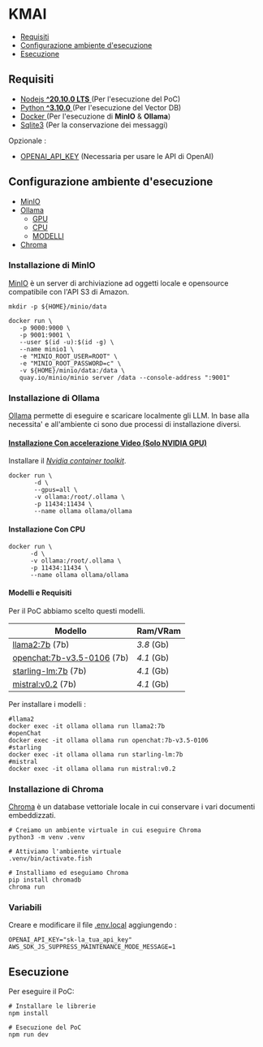 # KMAI 

- [Requisiti](#requisiti)
- [Configurazione ambiente d'esecuzione](#configurazione-ambiente-desecuzione)
- [Esecuzione](#esecuzione)

## Requisiti

- [Nodejs **^20.10.0 LTS** ](https://nodejs.org/en) (Per l'esecuzione del PoC)
- [Python **^3.10.0** ](https://www.python.org/) (Per l'esecuzione del Vector DB)
- [Docker ](https://docs.docker.com/engine/install/) (Per l'esecuzione di **MinIO** & **Ollama**)
- [Sqlite3](https://www.sqlite.org/index.html) (Per la conservazione dei messaggi)

Opzionale :

- [OPENAI_API_KEY](https://platform.openai.com/api-keys) (Necessaria per usare le API di OpenAI)

## Configurazione ambiente d'esecuzione

- [MinIO](#installazione-di-MinIO)
- [Ollama](#installazione-di-ollama)
    - [GPU](#installazione-con-accelerazione-video--solo-nvidia-gpu-)
    - [CPU](#Installazione-con-cpu-)
    - [MODELLI](#modelli-e-requisiti)
- [Chroma](#installazione-di-chroma)

### Installazione di MinIO

[MinIO](https://min.io/) è un server di archiviazione ad oggetti locale e opensource compatibile con l'API S3 di Amazon. 

```shell
mkdir -p ${HOME}/minio/data

docker run \
   -p 9000:9000 \
   -p 9001:9001 \
   --user $(id -u):$(id -g) \
   --name minio1 \
   -e "MINIO_ROOT_USER=ROOT" \
   -e "MINIO_ROOT_PASSWORD=c" \
   -v ${HOME}/minio/data:/data \
   quay.io/minio/minio server /data --console-address ":9001"
```

### Installazione di Ollama

[Ollama](https://ollama.ai/) permette di eseguire e scaricare localmente gli LLM. In base alla necessita' e all'ambiente ci sono due processi di installazione diversi.
#### [Installazione Con accelerazione Video (Solo NVIDIA GPU)](https://ollama.ai/blog/ollama-is-now-available-as-an-official-docker-image)

Installare il *[Nvidia container toolkit](https://docs.nvidia.com/datacenter/cloud-native/container-toolkit/latest/install-guide.html#installation)*.
```shell
docker run \
       -d \ 
       --gpus=all \
       -v ollama:/root/.ollama \
       -p 11434:11434 \
       --name ollama ollama/ollama
```
#### Installazione Con CPU 

```shell
docker run \
      -d \
      -v ollama:/root/.ollama \
      -p 11434:11434 \
      --name ollama ollama/ollama
```

#### Modelli e Requisiti
Per il PoC abbiamo scelto questi modelli.

| **Modello**                                                                   | **Ram/VRam**     |
|-------------------------------------------------------------------------------|------------------|
| [llama2:7b](https://ollama.ai/library/llama2:7b)  (7b)                        | *3.8*      (Gb)  |
| [openchat:7b-v3.5-0106](https://ollama.ai/library/openchat:7b-v3.5-0106) (7b) | *4.1*       (Gb) |
| [starling-lm:7b](https://ollama.ai/library/starling-lm:7b)  (7b)              | *4.1*       (Gb) |
| [mistral:v0.2](https://ollama.ai/library/mistral:v0.2) (7b)                   | *4.1*       (Gb) |

Per installare i modelli :
```shell
#llama2
docker exec -it ollama ollama run llama2:7b
#openChat
docker exec -it ollama ollama run openchat:7b-v3.5-0106
#starling
docker exec -it ollama ollama run starling-lm:7b
#mistral
docker exec -it ollama ollama run mistral:v0.2
```

### Installazione di Chroma

[Chroma](https://www.trychroma.com/) è un database vettoriale locale in cui conservare i vari documenti embeddizzati.

```shell
# Creiamo un ambiente virtuale in cui eseguire Chroma
python3 -m venv .venv  

# Attiviamo l'ambiente virtuale
.venv/bin/activate.fish 

# Installiamo ed eseguiamo Chroma
pip install chromadb 
chroma run
```

### Variabili 

Creare e modificare il file [.env.local](.env.local) aggiungendo : 
```shell
OPENAI_API_KEY="sk-la_tua_api_key"
AWS_SDK_JS_SUPPRESS_MAINTENANCE_MODE_MESSAGE=1
```

## Esecuzione
Per eseguire il PoC:

```shell
# Installare le librerie
npm install 

# Esecuzione del PoC
npm run dev
```

